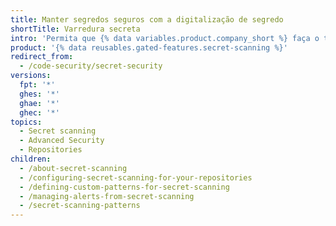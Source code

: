 ```yaml
---
title: Manter segredos seguros com a digitalização de segredo
shortTitle: Varredura secreta
intro: 'Permita que {% data variables.product.company_short %} faça o trabalho duro de garantir que tokens, chaves privadas e outros segredos de código não sejam expostos no seu repositório.'
product: '{% data reusables.gated-features.secret-scanning %}'
redirect_from:
  - /code-security/secret-security
versions:
  fpt: '*'
  ghes: '*'
  ghae: '*'
  ghec: '*'
topics:
  - Secret scanning
  - Advanced Security
  - Repositories
children:
  - /about-secret-scanning
  - /configuring-secret-scanning-for-your-repositories
  - /defining-custom-patterns-for-secret-scanning
  - /managing-alerts-from-secret-scanning
  - /secret-scanning-patterns
---
```


